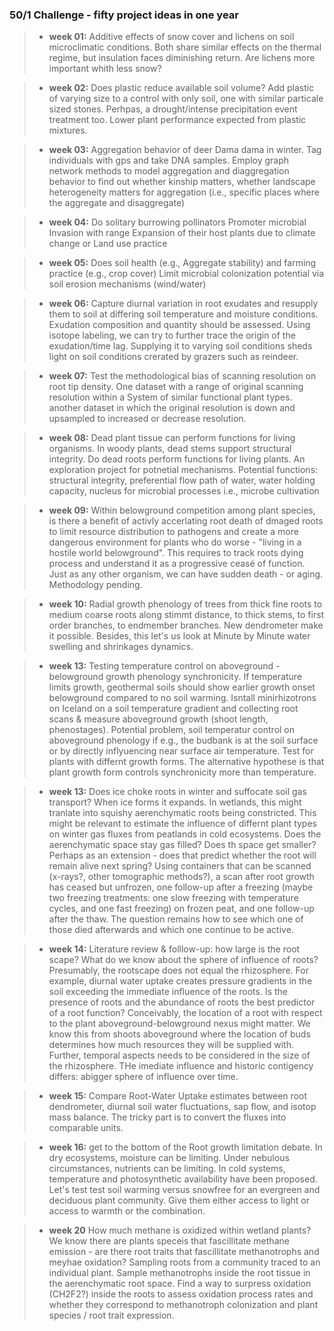 ### 50/1 Challenge - fifty project ideas in one year

> - **week 01:** Additive effects of snow cover and lichens on soil microclimatic conditions. Both share similar effects on the thermal regime, but insulation faces diminishing return. Are lichens more important whith less snow?

> - **week 02:** Does plastic reduce available soil volume? Add plastic of varying size to a control with only soil, one with similar particale sized stones. Perhpas, a drought/intense precipitation event treatment too. Lower plant performance expected from plastic mixtures.

> - **week 03:** Aggregation behavior of deer Dama dama in winter. Tag individuals with gps and take DNA samples. Employ graph network methods to model aggregation and diaggregation behavior to find out whether kinship matters, whether landscape heterogeneity matters for aggregation (i.e., specific places where the aggregate and disaggregate)

> - **week 04:** Do solitary burrowing pollinators Promoter microbial Invasion with range Expansion of their host plants due to climate change or Land use practice

> - **week 05:** Does soil health (e.g., Aggregate stability) and farming practice (e.g., crop cover) Limit microbial colonization potential via soil erosion mechanisms (wind/water)

> - **week 06:** Capture diurnal variation in root exudates and resupply them to soil at differing soil temperature and moisture conditions. Exudation composition and quantity should be assessed. Using isotope labeling, we can try to further trace the origin of the exudation/time lag. Supplying it to varying soil conditions sheds light on soil conditions crerated by grazers such as reindeer.

> - **week 07:** Test the methodological bias of scanning resolution on root tip density. One dataset with a range of original scanning resolution within a System of similar functional plant types. another dataset in which the original resolution is down and upsampled to increased or decrease resolution.

> - **week 08:** Dead plant tissue can perform functions for living organisms. In woody plants, dead stems support structural integrity. Do dead roots perform functions for living plants. An exploration project for potnetial mechanisms. Potential functions: structural integrity, preferential flow path of water, water holding capacity, nucleus for microbial processes i.e., microbe cultivation

> - **week 09:** Within belowground competition among plant species, is there a benefit of activly accerlating root death of dmaged roots to limit resource distribution to pathogens and create a more dangerous environment for plants who do worse  - "living in a hostile world belowground". This requires to track roots dying process and understand it as a progressive ceasé of function. Just as any other organism, we can have sudden death - or aging. Methodology pending. 

> - **week 10:** Radial growth phenology of trees from thick fine roots to medium coarse roots along stimmt distance, to thick stems, to first order branches, to endmember branches. New dendrometer make it possible. Besides, this let's us look at Minute by Minute water swelling and shrinkages dynamics.

>- **week 13:** Testing temperature control on aboveground - belowground growth phenology synchronicity. If temperature limits growth, geothermal soils should show earlier growth onset belowground compared to no soil warming. Isntall minirhizotrons on Iceland on a soil temperature gradient and collecting root scans & measure aboveground growth (shoot length, phenostages). Potential problem, soil temperatur control on aboveground phenology if e.g., the budbank is at the soil surface or by directly inflyuencing near surface air temperature. Test for plants with differnt growth forms. The alternative hypothese is that plant growth form controls synchronicity more than temperature.

>- **week 13:**  Does ice choke roots in winter and suffocate soil gas transport? When ice forms it expands. In wetlands, this might tranlate into squishy aerenchymatic roots being constricted. This might be relevant to estimate the influence of differnt plant types on winter gas fluxes from peatlands in cold ecosystems. Does the aerenchymatic space stay gas filled? Does th space get smaller? Perhaps as an extension - does that predict whether the root will remain alive next spring? Using containers that can be scanned (x-rays?, other tomographic methods?), a scan after root growth has ceased but unfrozen, one follow-up after a freezing (maybe two freezing treatments:  one slow freezing with temperature cycles, and one fast freezing) on frozen peat, and one follow-up after the thaw. The question remains how to see which one of those died afterwards and which one continue to be active.

>- **week 14:** Literature review & folllow-up: how large is the root scape? What do we know about the sphere of influence of roots? Presumably, the rootscape does not equal the rhizosphere. For example, diurnal water uptake creates pressure gradients in the soil exceeding the immediate influence of the roots. Is the presence of roots and the abundance of roots the best predictor of a root function? Conceivably, the location of a root with respect to the plant aboveground-belowground nexus might matter. We know this from shoots aboveground where the location of buds determines how much resources they will be supplied with. Further, temporal aspects needs to be considered in the size of the rhizosphere. THe imediate influence and historic contigency differs:  abigger sphere of influence over time.   

>- **week 15:** Compare Root-Water Uptake estimates between root dendrometer, diurnal soil water fluctuations, sap flow, and isotop mass balance. The tricky part is to convert the fluxes into comparable units. 

>- **week 16:** get to the bottom of the Root growth limitation debate. In dry ecosystems, moisture can be limiting. Under nebulous circumstances, nutrients  can be limiting. In cold systems, temperature and photosynthetic availability have been proposed. Let's test test soil warming versus snowfree for an evergreen and deciduous plant community. Give them either access to light or access to warmth or the combination.
 
>- **week 20** How much methane is oxidized within wetland plants? We know there are plants speceis that fascillitate methane emission - are there root traits that fascillitate methanotrophs and meyhae oxidation? Sampling roots from a community traced to an individual plant. Sample methanotrophs inside the root tissue in the aerenchymatic root space. Find a way to surpress oxidation (CH2F2?) inside the roots to assess oxidation process rates and whether they correspond to methanotroph colonization and plant species / root trait expression. 
 
